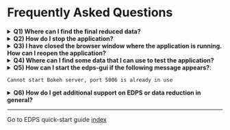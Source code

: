 # Frequently Asked Questions

<details>
<summary><b>Q1) Where can I find the final reduced data?</b></summary>

Answer: all the products of all the datasets and the reductions are saved into the EDPS_data directory, specified when
executing the `edps-gui` for the first time. One can decide to export only the final products for selected datasets and
only for the desired reduction attempts into another location for further analysis. To do so, proceed as follows:

1. In the `Reduction Queue` tab, select the dataset and the dataset for which you want to export the final products.
   Click on the `Archive` button.
   ````{figure} figures/archive.jpg
   :alt: archive
   :name: archive
   ```` 

2. Go in the `Reduction Archive` tab, 

   ````{figure} figures/export1.jpg
   :alt: export1
   :name: fig_export1
   ```` 

   and click on the `Export` button. A new tab window appear where you can indicate the
   directory you want to copy your final products; finally press "Export" to copy the data.


   ````{figure} figures/export2.jpg
   :alt: export2
   :name: fig_export2
   ```` 

</details>

<details>
<summary><b>Q2) How do I stop the application?</b></summary>

Answer: Proceed as follows:

1. Press “Stop EDPS” in the Dashboard.

2. Type Ctrl-C in the terminal where the application is running. If the
   application doesn’t terminate, type Ctrl-C again.

3. Alternatively, kill the ‘panel serve’ process on your system, for example:

   		  ps -e | grep panel # get the process ID of the gui (<pid>).
   		  kill -9 <pid>

</details>

<details>
<summary><b>Q3) I have closed the browser window where the application is running. How can I reopen the application?</b></summary>

Answer: Point your browser to: http://localhost:5006/edps-gui

</details>

<details>
<summary><b>Q4) Where can I find some data that I can use to test the application?</b></summary>

Answer: Install the `datademo` package provided with the pipeline installation or download the “Demo Data” package
from [href=https://www.eso.org/sci/software/pipe_aem_table.html](https://www.eso.org/sci/software/pipe_aem_table.html).
Please note that the demo data can be large (tens of Gigabytes).

A convenient script to download demo data for any pipeline is also available and can be used from the command line:

	curl -O https://eso.org/sci/software/apptainer/eso_download_demodata.sh  
	bash ./eso_download_demodata.sh 

</details>

<details>
<summary><b>Q5) How can I start the edps-gui if the following message appears?</b>:

	Cannot start Bokeh server, port 5006 is already in use

</summary>	

Answer: The panel server was not closed properly. Kill it by typing:

   	ps -e | grep panel # get the process ID of the gui (<pid>).
   	kill -9 <pid>

</details>

<details>
<summary><b>Q6) How do I get additional support on EDPS or data reduction in general?</b>
</summary>

Answer: For suggestions, questions, or feedback in general, please open a ticket with the EDPS Support
team. This [link](https://support.eso.org/new-ticket?ticket%5Bticket_field_13%5D%5Bdata%5D=227) should take you directly to a webpage for creating and EDPS feedback ticket, but
incase you want to navigate there ’manually’, go to [https://support.eso.org](https://support.eso.org), login, click on
"Submit Helpdesk Ticket", and specify the Help topic: "Post Observations", "ESO Data Processing
System [EDPS]".

</details>

---
Go to EDPS quick-start guide [index](../quick/index)